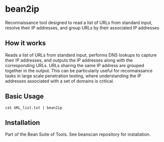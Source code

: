 # bean2ip
Reconnaissance tool designed to read a list of URLs from standard input, resolve their IP addresses, and group URLs by their associated IP addresses

## How it works
Reads a list of URLs from standard input, performs DNS lookups to capture their IP addresses, and outputs the IP addresses along with the corresponding URLs. URLs sharing the same IP address are grouped together in the output. This can be particularly useful for reconnaissance tasks in large scale penetration testing, where understanding the IP addresses associated with a set of domains is critical.

## Basic Usage

```
cat URL_list.txt | bean2ip

```
## Installation
Part of the Bean Suite of Tools. See beanscan repository for installation.
